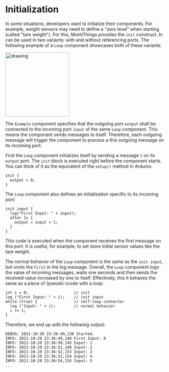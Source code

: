 <!-- (c) https://github.com/MontiCore/monticore -->
# Initialization

In some situations, developers want to initialize their components.
For example, weight sensors may need to define a "zero level" when starting 
(called "tare weight").
For this, MontiThings provides the `init` construct. 
In can be used in two variants: with and without referencing ports. 
The following example of a `Loop` component showcases both of these variants.

<img src="../../../docs/Initialization.png" alt="drawing" height="200px"/>

The `Example` component specifies that the outgoing port `output` shall be 
connected to the incoming port `input` of the same `Loop` component.
This means the component sends messages to itself.
Therefore, each outgoing message will trigger the component to process a this 
outgoing message on its incoming port.

First the `Loop` component initializes itself by sending a message `1` on its 
`output` port.
The `init` block is executed right before the component starts. 
You can think of it as the equivalent of the `setup()` method in Arduino.
```
init {
  output = 0;
}
```

The `Loop` component also defines an initialization specific to its incoming 
port:
```
init input {
  log("First Input: " + input);
  after 1s {
    output = input + 1;
  }
}
```
This code is executed when the component receives the first message on this 
port.
It is useful, for example, to set store initial sensor values like the tare 
weight.


The normal behavior of the `Loop` component is the same as the `init input`, 
but omits the `First` in the log message.
Overall, the `Loop` component logs the value of incoming messages, waits one 
seconds and then sends the received value increased by one to itself. 
Effectively, this it behaves the same as a piece of (pseudo-)code with a loop:
```
int i = 0;                    // init 
log ("First Input: " + i);    // init input
while (true) {                // self-loop connector
  log ("Input: " + i);        // normal behavior
  i += 1;                       
}
```
Therefore, we end up with the following output:
```
DEBUG: 2021-10-20 23:36:49,138 Started.
INFO: 2021-10-20 23:36:49,140 First Input: 0
INFO: 2021-10-20 23:36:50,145 Input: 1
INFO: 2021-10-20 23:36:51,148 Input: 2
INFO: 2021-10-20 23:36:52,153 Input: 3
INFO: 2021-10-20 23:36:53,154 Input: 4
INFO: 2021-10-20 23:36:54,155 Input: 5
...
```
